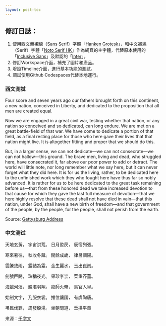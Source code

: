 ```yaml
---
layout: post-toc
---
```


## 修訂日誌：
1. 使用西文無襯線（Sans Serif）字體「[Hanken Grotesk](https:hanken.co/products/hanken-grotesk)」，和中文襯線（Serif）字體「[Noto Serif HK](fonts.google.com/noto)」作為網頁的主字體，代替原本使用的「[Inclusive Sans](https://www.oliviaking.com/inclusive-sans)」及默認的「[Inter](https://rsms.me/inter/)」。
2. 修訂Workspace介面，補充了圖片和產品。
3. 增設Timeline介面，進行基本功能的測試。
4. 調試使用Github Codespaces代替本地運行。

### 西文測試

Four score and seven years ago our fathers brought forth on this continent, a new nation, conceived in Liberty, and dedicated to the proposition that all men are created equal.

Now we are engaged in a great civil war, testing whether that nation, or any nation so conceived and so dedicated, can long endure. We are met on a great battle-field of that war. We have come to dedicate a portion of that field, as a final resting place for those who here gave their lives that that nation might live. It is altogether fitting and proper that we should do this.

But, in a larger sense, we can not dedicate—we can not consecrate—we can not hallow—this ground. The brave men, living and dead, who struggled here, have consecrated it, far above our poor power to add or detract. The world will little note, nor long remember what we say here, but it can never forget what they did here. It is for us the living, rather, to be dedicated here to the unfinished work which they who fought here have thus far so nobly advanced. It is rather for us to be here dedicated to the great task remaining before us—that from these honored dead we take increased devotion to that cause for which they gave the last full measure of devotion—that we here highly resolve that these dead shall not have died in vain—that this nation, under God, shall have a new birth of freedom—and that government of the people, by the people, for the people, shall not perish from the earth.

Source: [Gettysburg Address](https://en.wikipedia.org/wiki/Gettysburg_Address)
### 中文测试

天地玄黃， 宇宙洪荒。 日月盈昃， 辰宿列張。

寒來暑往， 秋收冬藏。 閏餘成歲， 律呂調陽。

雲騰致雨， 露結為霜。 金生麗水， 玉出崑崗。

劍號巨闕， 珠稱夜光。 果珍李柰， 菜重芥薑。

海鹹河淡， 鱗潛羽翔。 龍師火帝， 鳥官人皇。

始制文字， 乃服衣裳。 推位讓國， 有虞陶唐。

弔民伐罪， 周發殷湯。 坐朝問道， 垂拱平章

来源：[千字文](https://zh.wikipedia.org/wiki/千字文)